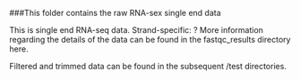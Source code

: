 ###This folder contains the raw RNA-sex single end data

This is single end RNA-seq data. 
Strand-specific: ? 
More information regarding the details of the data can be found in the fastqc_results directory here.


Filtered and trimmed data can be found in the subsequent /test directories.
